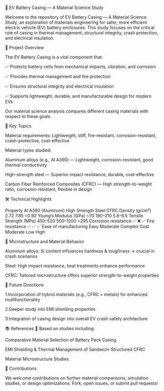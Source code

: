 🔋 EV Battery Casing — A Material Science Study

Welcome to the repository of EV Battery Casing — A Material Science Study, an exploration of materials engineering for safer, more efficient electric vehicle (EV) battery enclosures. This study focuses on the critical role of casing in thermal management, structural integrity, crash protection, and electrical insulation.

🚀 Project Overview

The EV Battery Casing is a vital component that:

✅ Protects battery cells from mechanical impacts, vibration, and corrosion

✅ Provides thermal management and fire protection

✅ Ensures structural integrity and electrical insulation

✅ Supports lightweight, durable, and manufacturable design for modern EVs

Our material science analysis compares different casing materials with respect to these goals.

🧠 Key Topics

Material requirements: Lightweight, stiff, fire-resistant, corrosion-resistant, crash-protective, cost-effective

Material types studied:

Aluminum alloys (e.g., Al A390) — Lightweight, corrosion-resistant, good thermal conductivity

High-strength steel — Superior impact resistance, durable, cost-effective

Carbon Fiber Reinforced Composites (CFRC) — High strength-to-weight ratio, corrosion-resistant, flexible in design

🛠️ Technical Highlights

Property	Al A390 (Aluminum)	High Strength Steel	CFRC
Density (g/cm³)	2.72	7.85	~0.92
Young’s Modulus (GPa)	~70	190–210	5.8–6.5
Tensile Strength (MPa)	450–520	500–1200	~295
Corrosion resistance	✅	❌	✅
Fire resistance	✅	✅	✅
Ease of manufacturing	Easy	Moderate	Complex
Cost	Moderate	Low	High

🔬 Microstructure and Material Behavior

Aluminum alloys: Si content influences hardness & toughness → crucial in crash scenarios

Steel: High impact resistance, heat treatments enhance performance

CFRC: Tailored microstructure offers superior strength-to-weight properties

🔮 Future Directions

1.Incorporation of hybrid materials (e.g., CFRC + metals) for enhanced multifunctionality

2.Deeper study into EMI shielding properties

3.Integration of casing design into overall EV crash safety architecture

📚 References
📄 Based on studies including:

Comparative Material Selection of Battery Pack Casing

EMI Shielding & Thermal Management of Sandwich-Structured CFRC

Material Microstructure Studies

🤝 Contributions

We welcome contributions on further material comparisons, simulation studies, or design optimizations. Fork, open issues, or submit pull requests!
